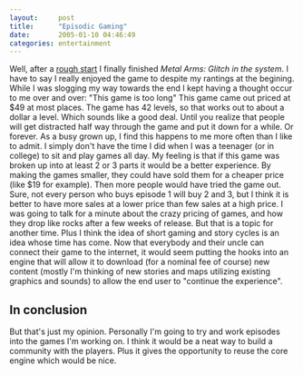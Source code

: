 ```yaml
---
layout:     post
title:      "Episodic Gaming"
date:       2005-01-10 04:46:49
categories: entertainment
---
```

Well, after a [rough start](http://www.pycs.net/users/0000316/2004/8/28/#200408281) I finally finished _Metal Arms: Glitch in the system_. I have to say I really enjoyed the game to despite my rantings at the begining. While I was slogging my way towards the end I kept having a thought occur to me over and over: "This game is too long" This game came out priced at $49 at most places. The game has 42 levels, so that works out to about a dollar a level. Which sounds like a good deal. Until you realize that people will get distracted half way through the game and put it down for a while. Or forever. As a busy grown up, I find this happens to me more often than I like to admit. I simply don't have the time I did when I was a teenager (or in college) to sit and play games all day. My feeling is that if this game was broken up into at least 2 or 3 parts it would be a better experience. By making the games smaller, they could have sold them for a cheaper price (like $19 for example). Then more people would have tried the game out. Sure, not every person who buys episode 1 will buy 2 and 3, but I think it is better to have more sales at a lower price than few sales at a high price. I was going to talk for a minute about the crazy pricing of games, and how they drop like rocks after a few weeks of release. But that is a topic for another time. Plus I think the idea of short gaming and story cycles is an idea whose time has come. Now that everybody and their uncle can connect their game to the internet, it would seem putting the hooks into an engine that will allow it to download (for a nominal fee of course) new content (mostly I'm thinking of new stories and maps utilizing existing graphics and sounds) to allow the end user to "continue the experience". 

## In conclusion

But that's just my opinion. Personally I'm going to try and work episodes into the games I'm working on. I think it would be a neat way to build a community with the players. Plus it gives the opportunity to reuse the core engine which would be nice.
